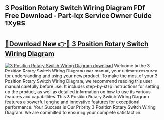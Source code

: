 ## 3 Position Rotary Switch Wiring Diagram PDf Free Download - Part-lqx Service Owner Guide 1XyBS

# <h2><a href="http://dfs3bs.blite.top/?on=3+Position+Rotary+Switch+Wiring+Diagram">🔗Download New 👉🔴 3 Position Rotary Switch Wiring Diagram</a></h2>

[![3 Position Rotary Switch Wiring Diagram download](https://i.imgur.com/lujVjoI.png)](http://dfs3bs.blite.top/?on=3+Position+Rotary+Switch+Wiring+Diagram)
Welcome to the 3 Position Rotary Switch Wiring Diagram user manual, your ultimate resource for understanding and using your new product. To make the most of your 3 Position Rotary Switch Wiring Diagram, we recommend reading this user manual carefully before use. It includes step-by-step instructions for setting up the product, as well as detailed information on how to use its various features and capabilities. This 3 Position Rotary Switch Wiring Diagram features a powerful engine and innovative features for exceptional performance. Your Success is Our Priority 3 Position Rotary Switch Wiring Diagram. We are committed to ensuring your complete satisfaction.
